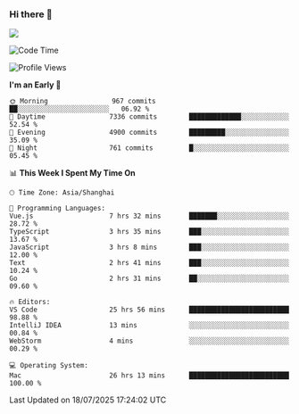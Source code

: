 ### Hi there 👋

<!--
**JJAYCHEN1e/jjaychen1e** is a ✨ _special_ ✨ repository because its `README.md` (this file) appears on your GitHub profile.

Here are some ideas to get you started:

- 🔭 I’m currently working on ...
- 🌱 I’m currently learning ...
- 👯 I’m looking to collaborate on ...
- 🤔 I’m looking for help with ...
- 💬 Ask me about ...
- 📫 How to reach me: ...
- 😄 Pronouns: ...
- ⚡ Fun fact: ...
-->

[![](https://github-readme-stats.vercel.app/api?username=jjaychen1e&show_icons=true)](https://github.com/jjaychen1e/github-readme-stats?count_private=true)

<!--START_SECTION:waka-->
![Code Time](http://img.shields.io/badge/Code%20Time-2%2C140%20hrs%2037%20mins-blue)

![Profile Views](http://img.shields.io/badge/Profile%20Views-0-blue)

**I'm an Early 🐤** 

```text
🌞 Morning                967 commits         ██░░░░░░░░░░░░░░░░░░░░░░░   06.92 % 
🌆 Daytime                7336 commits        █████████████░░░░░░░░░░░░   52.54 % 
🌃 Evening                4900 commits        █████████░░░░░░░░░░░░░░░░   35.09 % 
🌙 Night                  761 commits         █░░░░░░░░░░░░░░░░░░░░░░░░   05.45 % 
```


📊 **This Week I Spent My Time On** 

```text
🕑︎ Time Zone: Asia/Shanghai

💬 Programming Languages: 
Vue.js                   7 hrs 32 mins       ███████░░░░░░░░░░░░░░░░░░   28.72 % 
TypeScript               3 hrs 35 mins       ███░░░░░░░░░░░░░░░░░░░░░░   13.67 % 
JavaScript               3 hrs 8 mins        ███░░░░░░░░░░░░░░░░░░░░░░   12.00 % 
Text                     2 hrs 41 mins       ███░░░░░░░░░░░░░░░░░░░░░░   10.24 % 
Go                       2 hrs 31 mins       ██░░░░░░░░░░░░░░░░░░░░░░░   09.60 % 

🔥 Editors: 
VS Code                  25 hrs 56 mins      █████████████████████████   98.88 % 
IntelliJ IDEA            13 mins             ░░░░░░░░░░░░░░░░░░░░░░░░░   00.84 % 
WebStorm                 4 mins              ░░░░░░░░░░░░░░░░░░░░░░░░░   00.29 % 

💻 Operating System: 
Mac                      26 hrs 13 mins      █████████████████████████   100.00 % 
```


 Last Updated on 18/07/2025 17:24:02 UTC
<!--END_SECTION:waka-->

